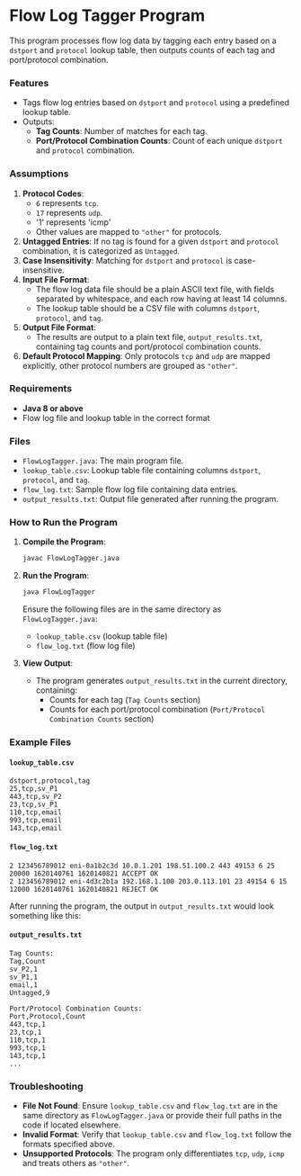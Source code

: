 # Flow Log Tagger Program

This program processes flow log data by tagging each entry based on a `dstport` and `protocol` lookup table, then outputs counts of each tag and port/protocol combination.

### Features
- Tags flow log entries based on `dstport` and `protocol` using a predefined lookup table.
- Outputs:
  - **Tag Counts**: Number of matches for each tag.
  - **Port/Protocol Combination Counts**: Count of each unique `dstport` and `protocol` combination.

### Assumptions
1. **Protocol Codes**:
   - `6` represents `tcp`.
   - `17` represents `udp`.
   - '1' represents 'icmp'
   - Other values are mapped to `"other"` for protocols.
2. **Untagged Entries**: If no tag is found for a given `dstport` and `protocol` combination, it is categorized as `Untagged`.
3. **Case Insensitivity**: Matching for `dstport` and `protocol` is case-insensitive.
4. **Input File Format**:
   - The flow log data file should be a plain ASCII text file, with fields separated by whitespace, and each row having at least 14 columns.
   - The lookup table should be a CSV file with columns `dstport`, `protocol`, and `tag`.
5. **Output File Format**:
   - The results are output to a plain text file, `output_results.txt`, containing tag counts and port/protocol combination counts.
6. **Default Protocol Mapping**: Only protocols `tcp` and `udp` are mapped explicitly, other protocol numbers are grouped as `"other"`.

### Requirements
- **Java 8 or above**
- Flow log file and lookup table in the correct format

### Files
- `FlowLogTagger.java`: The main program file.
- `lookup_table.csv`: Lookup table file containing columns `dstport`, `protocol`, and `tag`.
- `flow_log.txt`: Sample flow log file containing data entries.
- `output_results.txt`: Output file generated after running the program.

### How to Run the Program

1. **Compile the Program**:
   ```bash
   javac FlowLogTagger.java
   ```

2. **Run the Program**:
   ```bash
   java FlowLogTagger
   ```

   Ensure the following files are in the same directory as `FlowLogTagger.java`:
   - `lookup_table.csv` (lookup table file)
   - `flow_log.txt` (flow log file)

3. **View Output**:
   - The program generates `output_results.txt` in the current directory, containing:
     - Counts for each tag (`Tag Counts` section)
     - Counts for each port/protocol combination (`Port/Protocol Combination Counts` section)

### Example Files

#### `lookup_table.csv`
```csv
dstport,protocol,tag
25,tcp,sv_P1
443,tcp,sv_P2
23,tcp,sv_P1
110,tcp,email
993,tcp,email
143,tcp,email
```

#### `flow_log.txt`
```plaintext
2 123456789012 eni-0a1b2c3d 10.0.1.201 198.51.100.2 443 49153 6 25 20000 1620140761 1620140821 ACCEPT OK
2 123456789012 eni-4d3c2b1a 192.168.1.100 203.0.113.101 23 49154 6 15 12000 1620140761 1620140821 REJECT OK
```

After running the program, the output in `output_results.txt` would look something like this:

#### `output_results.txt`
```plaintext
Tag Counts:
Tag,Count
sv_P2,1
sv_P1,1
email,1
Untagged,9

Port/Protocol Combination Counts:
Port,Protocol,Count
443,tcp,1
23,tcp,1
110,tcp,1
993,tcp,1
143,tcp,1
...
```

### Troubleshooting
- **File Not Found**: Ensure `lookup_table.csv` and `flow_log.txt` are in the same directory as `FlowLogTagger.java` or provide their full paths in the code if located elsewhere.
- **Invalid Format**: Verify that `lookup_table.csv` and `flow_log.txt` follow the formats specified above.
- **Unsupported Protocols**: The program only differentiates `tcp`, `udp`, `icmp` and treats others as `"other"`.

